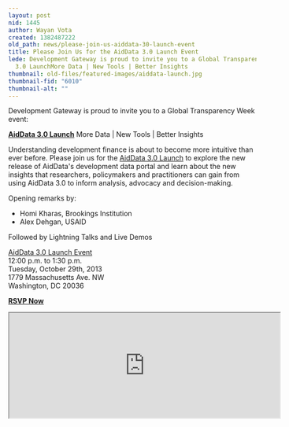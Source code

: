 ```yaml
---
layout: post
nid: 1445
author: Wayan Vota
created: 1382487222
old_path: news/please-join-us-aiddata-30-launch-event
title: Please Join Us for the AidData 3.0 Launch Event
lede: Development Gateway is proud to invite you to a Global Transparency Week event:AidData
  3.0 LaunchMore Data | New Tools | Better Insights
thumbnail: old-files/featured-images/aiddata-launch.jpg
thumbnail-fid: "6010"
thumbnail-alt: ""
---
```


Development Gateway is proud to invite you to a Global Transparency Week event:


[**AidData 3.0 Launch**](https://www.eventbrite.com/event/8716058967)
More Data | New Tools | Better Insights

Understanding development finance is about to become more intuitive than ever before. Please join us for the [AidData 3.0 Launch](https://www.eventbrite.com/event/8716058967) to explore the new release of AidData's development data portal and learn about the new insights that researchers, policymakers and practitioners can gain from using AidData 3.0 to inform analysis, advocacy and decision-making.

Opening remarks by:

- Homi Kharas, Brookings Institution
- Alex Dehgan, USAID

Followed by Lightning Talks and Live Demos

[AidData 3.0 Launch Event](https://www.eventbrite.com/event/8716058967)  
12:00 p.m. to 1:30 p.m.  
Tuesday, October 29th, 2013  
1779 Massachusetts Ave. NW  
Washington, DC 20036

[**RSVP Now**](https://www.eventbrite.com/event/8716058967)

<div><center><iframe alt="tickets-external?eid=8716058967&ref=etck" height="214" src="https://www.eventbrite.com/tickets-external?eid=8716058967&ref=etckt&v=2" width="550"></iframe></center></div>
